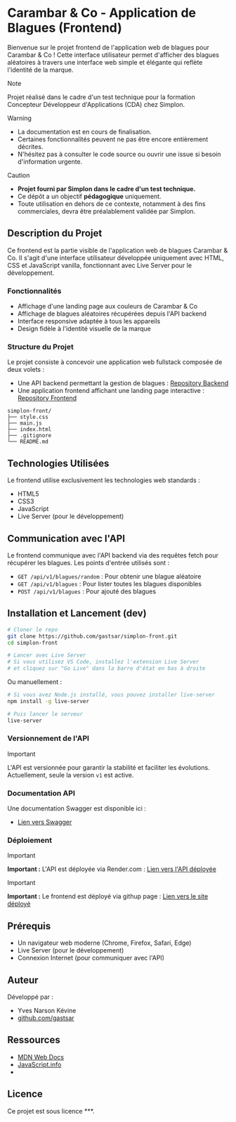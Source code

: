 # Carambar & Co - Application de Blagues (Frontend)

Bienvenue sur le projet frontend de l'application web de blagues pour Carambar & Co ! Cette interface utilisateur permet d'afficher des blagues aléatoires à travers une interface web simple et élégante qui reflète l'identité de la marque.

> [!NOTE]
> Projet réalisé dans le cadre d'un test technique pour la formation Concepteur Développeur d'Applications (CDA) chez Simplon.

> [!WARNING]
> - La documentation est en cours de finalisation.  
> - Certaines fonctionnalités peuvent ne pas être encore entièrement décrites.
> - N'hésitez pas à consulter le code source ou ouvrir une issue si besoin d'information urgente.

> [!CAUTION]
> - **Projet fourni par Simplon dans le cadre d'un test technique.**  
> - Ce dépôt a un objectif **pédagogique** uniquement.  
> - Toute utilisation en dehors de ce contexte, notamment à des fins commerciales, devra être préalablement validée par Simplon.

## Description du Projet

Ce frontend est la partie visible de l'application web de blagues Carambar & Co. Il s'agit d'une interface utilisateur développée uniquement avec HTML, CSS et JavaScript vanilla, fonctionnant avec Live Server pour le développement.

### Fonctionnalités

- Affichage d'une landing page aux couleurs de Carambar & Co
- Affichage de blagues aléatoires récupérées depuis l'API backend
- Interface responsive adaptée à tous les appareils
- Design fidèle à l'identité visuelle de la marque

###  Structure du Projet
Le projet consiste à concevoir une application web fullstack composée de deux volets :
- Une API backend permettant la gestion de blagues : [Repository Backend](https://github.com/gastsar/simplon-back.git)
- Une application frontend affichant une landing page interactive : [Repository Frontend](https://github.com/gastsar/simplon-front.git)
```
simplon-front/
├── style.css
├── main.js
├── index.html
├── .gitignore
└── README.md
```

## Technologies Utilisées

Le frontend utilise exclusivement les technologies web standards :
- HTML5
- CSS3
- JavaScript 
- Live Server (pour le développement)

## Communication avec l'API

Le frontend communique avec l'API backend via des requêtes fetch pour récupérer les blagues. Les points d'entrée utilisés sont :
- `GET /api/v1/blagues/random` : Pour obtenir une blague aléatoire
- `GET /api/v1/blagues` : Pour lister toutes les blagues disponibles
- `POST /api/v1/blagues` : Pour ajouté des blagues

## Installation et Lancement (dev)

```bash
# Cloner le repo
git clone https://github.com/gastsar/simplon-front.git
cd simplon-front

# Lancer avec Live Server
# Si vous utilisez VS Code, installez l'extension Live Server
# et cliquez sur "Go Live" dans la barre d'état en bas à droite
```

Ou manuellement :
```bash
# Si vous avez Node.js installé, vous pouvez installer live-server
npm install -g live-server

# Puis lancer le serveur
live-server
```
###  Versionnement de l'API

> [!IMPORTANT]
> L'API est versionnée pour garantir la stabilité et faciliter les évolutions.  
> Actuellement, seule la version `v1` est active.

###  Documentation API

Une documentation Swagger est disponible ici :
- [Lien vers Swagger](https://app.swaggerhub.com/apis-docs/NarsonKevineYVES/carambarco/1.0.0)
###  Déploiement
> [!IMPORTANT]
> **Important :** L'API est déployée via Render.com :
> [Lien vers l'API déployée](https://simplon-back.onrender.com/)

> [!IMPORTANT]
> **Important :** Le frontend est déployé via githup page :
> [Lien vers le site déployé](https://gastsar.github.io/simplon-front/)
## Prérequis

- Un navigateur web moderne (Chrome, Firefox, Safari, Edge)
- Live Server (pour le développement)
- Connexion Internet (pour communiquer avec l'API)

## Auteur

Développé par :
- Yves Narson Kévine
- [github.com/gastsar](https://github.com/gastsar)

## Ressources

- [MDN Web Docs](https://developer.mozilla.org/fr/)
- [JavaScript.info](https://javascript.info/)
- 

## Licence

Ce projet est sous licence ***.
